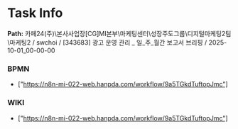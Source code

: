 # Task Info

**Path:** 카페24(주)\본사사업장\[CG]MI본부\마케팅센터\성장주도그룹\디지털마케팅2팀\마케팅2 / swchoi / [343683] 광고 운영 관리 _ 일_주_월간 보고서 브리핑 / 2025-10-01_00-00-00

### BPMN
- ["https://n8n-mi-022-web.hanpda.com/workflow/9a5TGkdTuftopJmc"]

### WIKI
- ["https://n8n-mi-022-web.hanpda.com/workflow/9a5TGkdTuftopJmc"]

